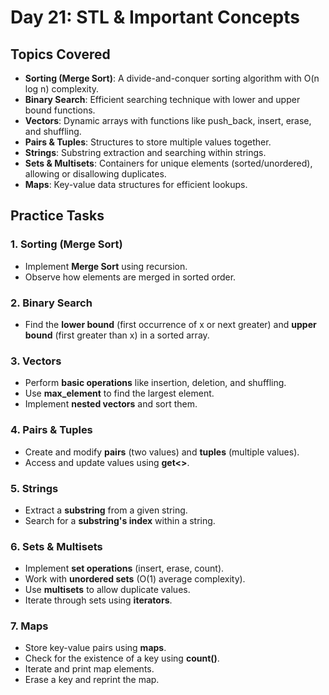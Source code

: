 # Day 21: STL & Important Concepts  

## Topics Covered  

- **Sorting (Merge Sort)**: A divide-and-conquer sorting algorithm with O(n log n) complexity.  
- **Binary Search**: Efficient searching technique with lower and upper bound functions.  
- **Vectors**: Dynamic arrays with functions like push_back, insert, erase, and shuffling.  
- **Pairs & Tuples**: Structures to store multiple values together.  
- **Strings**: Substring extraction and searching within strings.  
- **Sets & Multisets**: Containers for unique elements (sorted/unordered), allowing or disallowing duplicates.  
- **Maps**: Key-value data structures for efficient lookups.  

## Practice Tasks  

### 1. Sorting (Merge Sort)  
- Implement **Merge Sort** using recursion.  
- Observe how elements are merged in sorted order.  

### 2. Binary Search  
- Find the **lower bound** (first occurrence of x or next greater) and **upper bound** (first greater than x) in a sorted array.  

### 3. Vectors  
- Perform **basic operations** like insertion, deletion, and shuffling.  
- Use **max_element** to find the largest element.  
- Implement **nested vectors** and sort them.  

### 4. Pairs & Tuples  
- Create and modify **pairs** (two values) and **tuples** (multiple values).  
- Access and update values using **get<>**.  

### 5. Strings  
- Extract a **substring** from a given string.  
- Search for a **substring's index** within a string.  

### 6. Sets & Multisets  
- Implement **set operations** (insert, erase, count).  
- Work with **unordered sets** (O(1) average complexity).  
- Use **multisets** to allow duplicate values.  
- Iterate through sets using **iterators**.  

### 7. Maps  
- Store key-value pairs using **maps**.  
- Check for the existence of a key using **count()**.  
- Iterate and print map elements.  
- Erase a key and reprint the map.  
